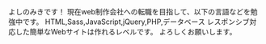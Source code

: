 よしのみきです！
現在web制作会社への転職を目指して、以下の言語などを勉強中です。
HTML,Sass,JavaScript,jQuery,PHP,データベース
レスポンシブ対応した簡単なWebサイトは作れるレベルです。
よろしくお願いします。
